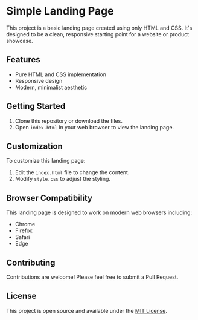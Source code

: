 # Simple Landing Page
 
This project is a basic landing page created using only HTML and CSS. It's designed to be a clean, responsive starting point for a website or product showcase.

## Features

- Pure HTML and CSS implementation
- Responsive design
- Modern, minimalist aesthetic

## Getting Started

1. Clone this repository or download the files.
2. Open `index.html` in your web browser to view the landing page.

## Customization

To customize this landing page:

1. Edit the `index.html` file to change the content.
2. Modify `style.css` to adjust the styling.


## Browser Compatibility

This landing page is designed to work on modern web browsers including:
- Chrome
- Firefox
- Safari
- Edge

## Contributing

Contributions are welcome! Please feel free to submit a Pull Request.

## License

This project is open source and available under the [MIT License](LICENSE).
